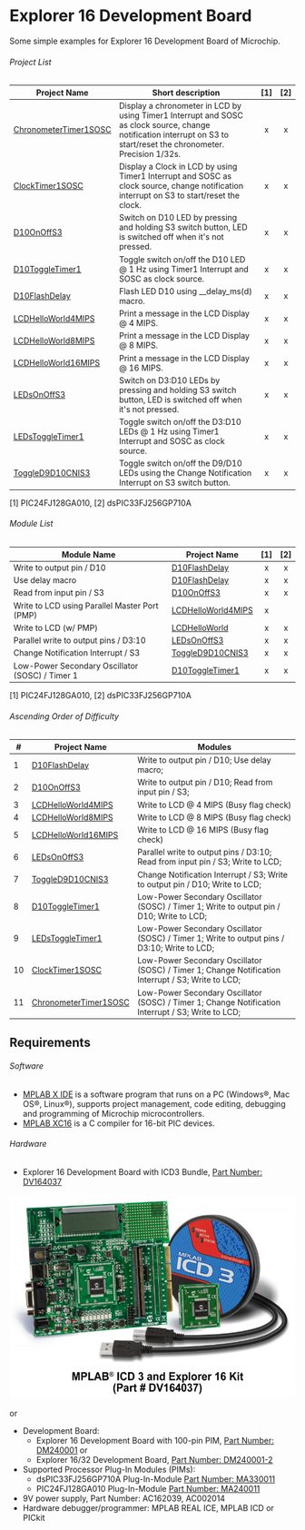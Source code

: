 # Explorer 16 Development Board
Some simple examples for Explorer 16 Development Board of Microchip.

###### Project List
| Project Name     | Short description | [1] | [2] |
| ---------------- | ----------------- | :-: | :-: |
| [ChronometerTimer1SOSC](ChronometerTimer1SOSC/) | Display a chronometer in LCD by using Timer1 Interrupt and SOSC as clock source, change notification interrupt on S3 to start/reset the chronometer. Precision 1/32s. | x | x |
| [ClockTimer1SOSC](ClockTimer1SOSC.X/) | Display a Clock in LCD by using Timer1 Interrupt and SOSC as clock source, change notification interrupt on S3 to start/reset the clock. | x | x |
| [D10OnOffS3](D10OnOffS3.X/) | Switch on D10 LED by pressing and holding S3 switch button, LED is switched off when it's not pressed. | x | x |
| [D10ToggleTimer1](D10ToggleTimer1.X/) | Toggle switch on/off the D10 LED @ 1 Hz using Timer1 Interrupt and SOSC as clock source. | x | x |
| [D10FlashDelay](D10FlashDelay.X/) | Flash LED D10 using __delay_ms(d) macro. | x | x |
| [LCDHelloWorld4MIPS](LCDHelloWorld4MIPS.X/) | Print a message in the LCD Display @ 4 MIPS. | x | x |
| [LCDHelloWorld8MIPS](LCDHelloWorld8MIPS.X/) | Print a message in the LCD Display @ 8 MIPS. | x | x |
| [LCDHelloWorld16MIPS](LCDHelloWorld16MIPS.X/) | Print a message in the LCD Display @ 16 MIPS. | x | x |
| [LEDsOnOffS3](LEDsOnOffS3.X/) | Switch on D3:D10 LEDs by pressing and holding S3 switch button, LED is switched off when it's not pressed. | x | x |
| [LEDsToggleTimer1](LEDsToggleTimer1.X/) | Toggle switch on/off the D3:D10 LEDs @ 1 Hz using Timer1 Interrupt and SOSC as clock source. | x | x |
| [ToggleD9D10CNIS3](ToggleD9D10CNIS3.X/) | Toggle switch on/off the D9/D10 LEDs using the Change Notification Interrupt on S3 switch button. | x | x |

[1] PIC24FJ128GA010, [2] dsPIC33FJ256GP710A

###### Module List

| Module Name      | Project Name | [1] | [2] |
| ---------------- | ------------ | :-: | :-: |
| Write to output pin / D10 | [D10FlashDelay](D10FlashDelay.X/) | x | x |
| Use delay macro | [D10FlashDelay](D10FlashDelay.X/) | x | x |
| Read from input pin / S3 | [D10OnOffS3](D10OnOffS3.X/) | x | x |
| Write to LCD using Parallel Master Port (PMP) | [LCDHelloWorld4MIPS](LCDHelloWorld4MIPS.X/) | x |  |
| Write to LCD (w/ PMP) | [LCDHelloWorld](LCDHelloWorld.X/) | x | x |
| Parallel write to output pins / D3:10 | [LEDsOnOffS3](LEDsOnOffS3.X/) | x | x |
| Change Notification Interrupt / S3 | [ToggleD9D10CNIS3](ToggleD9D10CNIS3.X/) | x | x |
| Low-Power Secondary Oscillator (SOSC) / Timer 1 | [D10ToggleTimer1](D10ToggleTimer1.X/) | x | x |

[1] PIC24FJ128GA010, [2] dsPIC33FJ256GP710A

###### Ascending Order of Difficulty
| # | Project Name     | Modules       |
| - | ---------------- | ------------- |
| 1 | [D10FlashDelay](D10FlashDelay.X/) | Write to output pin / D10; Use delay macro; |
| 2 | [D10OnOffS3](D10OnOffS3.X/) | Write to output pin / D10; Read from input pin / S3; |
| 3 | [LCDHelloWorld4MIPS](LCDHelloWorld4MIPS.X/) | Write to LCD @ 4 MIPS (Busy flag check) |
| 4 | [LCDHelloWorld8MIPS](LCDHelloWorld8MIPS.X/) | Write to LCD @ 8 MIPS (Busy flag check) |
| 5 | [LCDHelloWorld16MIPS](LCDHelloWorld16MIPS.X/) | Write to LCD @ 16 MIPS (Busy flag check) |
| 6 | [LEDsOnOffS3](LEDsOnOffS3.X/) | Parallel write to output pins / D3:10; Read from input pin / S3; Write to LCD; |
| 7 | [ToggleD9D10CNIS3](ToggleD9D10CNIS3.X/) | Change Notification Interrupt / S3; Write to output pin / D10; Write to LCD; |
| 8 | [D10ToggleTimer1](D10ToggleTimer1.X/) | Low-Power Secondary Oscillator (SOSC) / Timer 1; Write to output pin / D10; Write to LCD; |
| 9 | [LEDsToggleTimer1](LEDsToggleTimer1.X/) | Low-Power Secondary Oscillator (SOSC) / Timer 1; Write to output pins / D3:10; Write to LCD; |
| 10 | [ClockTimer1SOSC](ClockTimer1SOSC.X/) | Low-Power Secondary Oscillator (SOSC) / Timer 1; Change Notification Interrupt / S3; Write to LCD; |
| 11 | [ChronometerTimer1SOSC](ChronometerTimer1SOSC.X/) | Low-Power Secondary Oscillator (SOSC) / Timer 1; Change Notification Interrupt / S3; Write to LCD; |

## Requirements

###### Software
- [MPLAB X IDE](http://www.microchip.com/mplab/mplab-x-ide) is a software program that runs on a PC (Windows®, Mac OS®, Linux®), supports project management, code editing, debugging and programming of Microchip microcontrollers.
- [MPLAB XC16](http://www.microchip.com/mplab/compilers) is a C compiler for 16-bit PIC devices.

###### Hardware
- Explorer 16 Development Board with ICD3 Bundle, [Part Number: DV164037](http://www.microchip.com/developmenttools/ProductDetails.aspx?PartNO=DV164037)

<img src="images/948-dv164037.jpg" width="640">

or

- Development Board:
    - Explorer 16 Development Board with 100-pin PIM, [Part Number: DM240001](http://www.microchip.com/Developmenttools/ProductDetails.aspx?PartNO=DM240001) or
    - Explorer 16/32 Development Board, [Part Number: DM240001-2](http://www.microchip.com/DevelopmentTools/ProductDetails.aspx?PartNO=DM240001-2)
- Supported Processor Plug-In Modules (PIMs):
    - dsPIC33FJ256GP710A Plug-In-Module [Part Number: MA330011](http://www.microchip.com/DevelopmentTools/ProductDetails.aspx?PartNO=MA330011)
    - PIC24FJ128GA010 Plug-In-Module [Part Number: MA240011](http://www.microchip.com/DevelopmentTools/ProductDetails.aspx?PartNO=MA240011)
- 9V power supply, Part Number: AC162039, AC002014
- Hardware debugger/programmer: MPLAB REAL ICE, MPLAB ICD or PICkit
